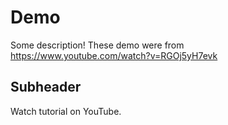 # Demo
Some description!
These demo were from https://www.youtube.com/watch?v=RGOj5yH7evk

## Subheader
Watch tutorial on YouTube.
